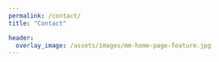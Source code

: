 ```yaml
---
permalink: /contact/
title: "Contact"

header:
  overlay_image: /assets/images/mm-home-page-feature.jpg
---
```

